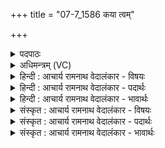 +++
title = "07-7_1586 कया त्वम्"

+++
<details><summary>पदपाठः</summary>

क꣡या꣢꣯। त्वम्। नः꣣। ऊत्या꣢। अ꣡भि꣢। प्र। म꣣न्दसे। वृषन्। क꣡या꣢꣯। स्तो꣣तृ꣡भ्यः꣢। आ। भ꣣र। १५८६।
</details>

<details><summary>अधिमन्त्रम् (VC)</summary>

- इन्द्रः
- सुकक्ष आङ्गिरसः
- गायत्री
- षड्जः
</details>

<details><summary>हिन्दी : आचार्य रामनाथ वेदालंकार - विषयः</summary>

आगे पुनः जगदीश्वर,राजा वा आचार्य से प्रार्थना करते हैं।
</details>

<details><summary>हिन्दी : आचार्य रामनाथ वेदालंकार - पदार्थः</summary>

पदार्थान्वयभाषाः -  हे (वृषन्) मनोरथों को पूर्ण करनेवाले,मार्ग के विघ्नों को हटानेवाले जगदीश्वर,राजन् वा आचार्य ! (त्वम्) आप ही (कया) सुखदायिनी (ऊत्या) रक्षा द्वारा (नः अभि) हमारे अभिमुख होकर (प्र मन्दसे) हमें भली-भाँति आनन्दित करते हो। (कया) उसी सुखदायिनी रक्षा द्वारा,आप (स्तोतृभ्यः) आपके गुण-कर्म-स्वभाव का कीर्तन करनेवाले स्तोताओं को (आभर) आनन्द प्रदान करो ॥१॥
</details>

<details><summary>हिन्दी : आचार्य रामनाथ वेदालंकार - भावार्थः</summary>

भावार्थभाषाः -  जगदीश्वर,राजा और आचार्य अविद्या,दुःख,दुर्गुण,दुर्व्यसन,शत्रु आदियों से यदि हमारी रक्षा करें तो वैयक्तिक और सामाजिक महान् उन्नति हो सकती है ॥१॥
</details>

<details><summary>संस्कृत : आचार्य रामनाथ वेदालंकार - विषयः</summary>

अथ पुनर्जगदीश्वरं नृपतिमाचार्यं च प्रार्थयते।
</details>

<details><summary>संस्कृत : आचार्य रामनाथ वेदालंकार - पदार्थः</summary>

पदार्थान्वयभाषाः -  हे (वृषन्) कामवर्षक विघ्नविदारक जगदीश्वर,राजन् आचार्य वा ! (त्वम्) त्वमेव (कया) सुखजनिकया।[कम् इति सुखनाम। निघं० ३।६।] (ऊत्या) रक्षया (नः अभि) अस्मान् अभिमुखीभूय (प्र मन्दसे) प्रकृष्टतया आनन्दयसि।[मदि स्तुतिमोदमदस्वप्नकान्तिगतिषु,भ्वादिः।] (कया) तयैव सुखजनयित्र्या रक्षया,त्वम् (स्तोतृभ्यः) त्वद्गुणकर्मस्वभावकीर्तकेभ्यः (आ भर) मोदम् आहर ॥१॥२
</details>

<details><summary>संस्कृत : आचार्य रामनाथ वेदालंकार - भावार्थः</summary>

भावार्थभाषाः -  जगदीश्वरो नृपतिराचार्यश्चाऽविद्यादुःखदुर्गुणदुर्व्यसनसपत्नादिभ्यो यद्यस्मान् सम्यग् रक्षेयुस्तदा वैयक्तिकी समाजिकी च महत्युन्नतिर्भवितुमर्हति ॥१॥
</details>